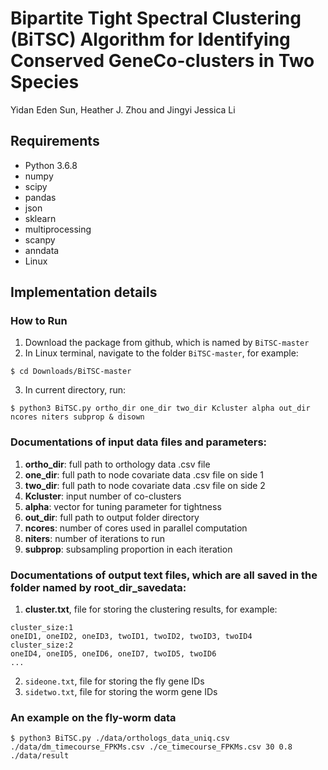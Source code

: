 # Bipartite Tight Spectral Clustering (BiTSC) Algorithm for Identifying Conserved GeneCo-clusters in Two Species
Yidan Eden Sun, Heather J. Zhou and Jingyi Jessica Li

## Requirements
* Python 3.6.8
* numpy
* scipy
* pandas
* json
* sklearn
* multiprocessing
* scanpy
* anndata
* Linux

## Implementation details

### How to Run
1. Download the package from github, which is named by ```BiTSC-master```
2. In Linux terminal, navigate to the folder ```BiTSC-master```, for example:
```shell
$ cd Downloads/BiTSC-master
```
3. In current directory, run:
```console
$ python3 BiTSC.py ortho_dir one_dir two_dir Kcluster alpha out_dir ncores niters subprop & disown
```
### Documentations of input data files and parameters:

1. **ortho_dir**: full path to orthology data .csv file
2. **one_dir**: full path to node covariate data .csv file on side 1
3. **two_dir**: full path to node covariate data .csv file on side 2
4. **Kcluster**: input number of co-clusters
5. **alpha**: vector for tuning parameter for tightness
6. **out_dir**: full path to output folder directory
7. **ncores**: number of cores used in parallel computation
8. **niters**: number of iterations to run 
9. **subprop**: subsampling proportion in each iteration 

### Documentations of output text files, which are all saved in the folder named by root_dir_savedata:
1. **cluster.txt**, file for storing the clustering results, for example:
```
cluster_size:1
oneID1, oneID2, oneID3, twoID1, twoID2, twoID3, twoID4    
cluster_size:2 
oneID4, oneID5, oneID6, oneID7, twoID5, twoID6
...
```
2. ```sideone.txt```, file for storing the fly gene IDs
3. ```sidetwo.txt```, file for storing the worm gene IDs

### An example on the fly-worm data
```console
$ python3 BiTSC.py ./data/orthologs_data_uniq.csv ./data/dm_timecourse_FPKMs.csv ./ce_timecourse_FPKMs.csv 30 0.8 ./data/result
```
